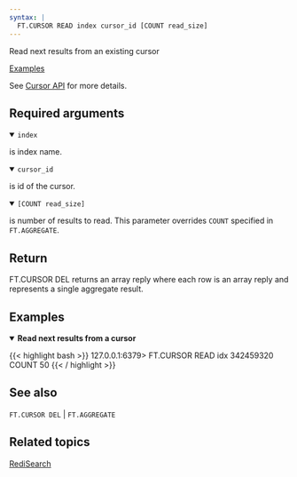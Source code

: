 ```yaml
---
syntax: |
  FT.CURSOR READ index cursor_id [COUNT read_size]
---
```


Read next results from an existing cursor

[Examples](#examples)

See [Cursor API](/docs/stack/search/reference/aggregations/#cursor-api) for more details.

## Required arguments

<details open>
<summary><code>index</code></summary>

is index name.
</details>

<details open>
<summary><code>cursor_id</code></summary>

is id of the cursor.
</details>

<details open>
<summary><code>[COUNT read_size]</code></summary>

is number of results to read. This parameter overrides `COUNT` specified in `FT.AGGREGATE`.
</details>

## Return

FT.CURSOR DEL returns an array reply where each row is an array reply and represents a single aggregate result.

## Examples

<details open>
<summary><b>Read next results from a cursor</b></summary>

{{< highlight bash >}}
127.0.0.1:6379> FT.CURSOR READ idx 342459320 COUNT 50
{{< / highlight >}}
</details>

## See also

`FT.CURSOR DEL` | `FT.AGGREGATE`

## Related topics

[RediSearch](/docs/stack/search)

